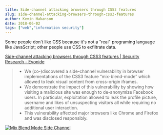 ```yaml
---
title: Side-channel attacking browsers through CSS3 features
slug: side-channel-attacking-browsers-through-css3-features
author: Kevin Hakanson
date: 2018-06-02
tags: ["web","information security"]
---
```

Some people don't like CSS because it's not a "real" programing language like JavaScript; other people use CSS to exfiltrate data.

[Side-channel attacking browsers through CSS3 features | Security Research - Evonide](https://www.evonide.com/side-channel-attacking-browsers-through-css3-features/)

> * We (co-)discovered a side-channel vulnerability in browser implementations of the CSS3 feature “mix-blend-mode” which allowed to leak visual content from cross-origin iframes.
> * We demonstrate the impact of this vulnerability by showing how visiting a malicious site was enough to de-anonymize Facebook users. In particular, exploitation allowed to leak the profile picture, username and likes of unsuspecting visitors all while requiring no additional user interaction.
> * This vulnerability affected major browsers like Chrome and Firefox and was disclosed responsibly.

[![Mix Blend Mode Side Channel](https://www.evonide.com/wp-content/uploads/2018/05/mix_blend_mode_side_channel.png)](https://www.evonide.com/wp-content/uploads/2018/05/mix_blend_mode_side_channel.png)
